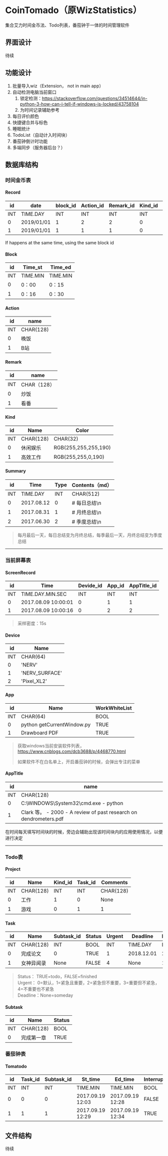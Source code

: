 # CoinTomado（原WizStatistics）

集合艾力时间金币法、Todo列表，番茄钟于一体的时间管理软件

## 界面设计

待续

## 功能设计

1. 批量导入wiz（Extension， not in main app）
2. 自动检测电脑当前窗口
    1. 锁定检测：https://stackoverflow.com/questions/34514644/in-python-3-how-can-i-tell-if-windows-is-locked/43758104
    2. 为时间记录辅助参考
1. 每日评价颜色
2. 快捷键合并与标色
3. 睡眠统计
4. TodoList（自动计入时间块）
5. 番茄钟倒计时功能
6. 多端同步（服务器后台？）

## 数据库结构

### 时间金币表
#### Record

|id|date|block_id|Action_id|Remark_id|Kind_id|rowspan|
|---|---|---|---|---|---|---|
|INT|TIME.DAY|INT|INT|INT|INT|INT|
|0|2019/01/01|1|2|2|0|1|
|1|2019/01/01|1|1|1|0|3|

If happens at the same time, using the same block id

#### Block

| id   | Time_st  | Time_ed  |
| ---- | -------- | -------- |
| INT  | TIME.MIN | TIME.MIN |
| 0    | 0：00    | 0：15    |
| 1    | 0：16    | 0：30    |

#### Action

| id   | name      |
| ---- | --------- |
| INT  | CHAR(128) |
| 0    | 晚饭      |
| 1    | B站       |

#### Remark

| id   | name        |
| ---- | ----------- |
| INT  | CHAR（128） |
| 0    | 炒饭        |
| 1    | 看番        |

#### Kind

| id   | Name      | Color                |
| ---- | --------- | -------------------- |
| INT  | CHAR(128) | CHAR(32)             |
| 0    | 休闲娱乐  | RGB(255,255,255,190) |
| 1    | 高效工作  | RGB(255,255,0,190)   |

#### Summary

| id   | Time       | Type | Contents（md） |
| ---- | ---------- | ---- | -------------- |
| INT  | TIME.DAY   | INT  | CHAR(512)      |
| 0    | 2017.08.12 | 0    | # 每日总结\n   |
| 1    | 2017.08.31 | 1    | # 月终总结\n   |
| 2    | 2017.06.30 | 2    | # 季度总结\n   |

> 每月最后一天，每日总结变为月终总结，每季最后一天，月终总结变为季度总结

---

### 当前屏幕表
#### ScreenRecord
| id   | Time                | Devide_id | App_id | AppTitle_id |
| ---- | ------------------- | --------- | ------ | ----------- |
| INT  | TIME.DAY.MIN.SEC    | INT       | INT    | INT         |
| 0    | 2017.08.09 10:00:01 | 0         | 1      | 1           |
| 1    | 2017.08.09 10:00:16 | 0         | 2      | 2           |

> 采样密度：15s

#### Device

| id   | Name           |
| ---- | -------------- |
| INT  | CHAR(64)       |
| 0    | 'NERV'         |
| 1    | 'NERV_SURFACE' |
| 2    | 'Pixel_XL2'    |

#### App

| id   | Name                        | WorkWhiteList |
| ---- | --------------------------- | ------------- |
| INT  | CHAR(64)                    | BOOL          |
| 0    | python  getCurrentWindow.py | TRUE          |
| 1    | Drawboard PDF               | TRUE          |

> 获取windows当前安装软件列表，https://www.cnblogs.com/dcb3688/p/4468770.html
>
> 如果软件不在白名单上，开启番茄钟的时候，会弹出专注的菜单

#### AppTitle

| id   | name                                                         |
| ---- | ------------------------------------------------------------ |
| INT  | CHAR(128)                                                    |
| 0    | C:\WINDOWS\System32\cmd.exe - python                         |
| 1    | Clark 等。 - 2000 - A review of past research on dendrometers.pdf |

在时间每天填写时间块的时候，旁边会辅助出现该时间块内的应用使用情况，以便进行决定

---

### Todo表
#### Project

| id   | Name      | Kind_id | Task_id | Comments  |
| ---- | --------- | ------- | ------- | --------- |
| INT  | CHAR(128) | INT     | INT     | CHAR(128) |
| 0    | 工作      | 1       | 0       | None      |
| 1    | 游戏      | 0       | 1       | 1         |

#### Task

| id   | Name       | Subtask_id | Status | Urgent | Deadline   | PredNum | Comments  |
| ---- | ---------- | ---------- | ------ | ------ | ---------- | ------- | --------- |
| INT  | CHAR(128)  | INT        | BOOL   | INT    | TIME.DAY   | INT     | CHAR(128) |
| 0    | 完成论文   | 0          | TRUE   | 1      | 2018.12.01 | 23      | None      |
| 1    | 女神异闻录 | None       | FALSE  | 4      | None       | 13      | None      |

> Status： TRUE=todo，FALSE=finished  
> Urgent： 0=默认，1=紧急且重要，2=紧急但不重要，3=重要但不紧急，4=不重要也不紧急    
> Deadline：None=someday

#### Subtask

| id   | Name       | Status |
| ---- | ---------- | ------ |
| INT  | CHAR(128)  | BOOL   |
| 0    | 完成第一章 | TRUE   |

### 番茄钟表
#### Tomatodo

| id   | Task_id | Subtask_id | St_time          | Ed_time          | Interrupted | Reason    |
| ---- | ------- | ---------- | ---------------- | ---------------- | ----------- | --------- |
| INT  | INT     | INT        | TIME.MIN         | TIME.MIN         | BOOL        | CHAR(128) |
| 0    | 0       | 0          | 2017.09.19 12:03 | 2017.09.19 12:28 | FALSE       | None      |
| 1    | 1       | 1          | 2017.09.19 12:29 | 2017.09.19 12:34 | TRUE        | 上厕所    |

## 文件结构
待续